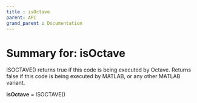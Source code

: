 ```yaml
---
title : isOctave
parent: API
grand_parent : Documentation
---
```

# Summary for: **isOctave**

ISOCTAVE() returns true if this code is being executed by Octave.
Returns false if this code is being executed by MATLAB, or any other MATLAB
variant.

**isOctave** = ISOCTAVE()

